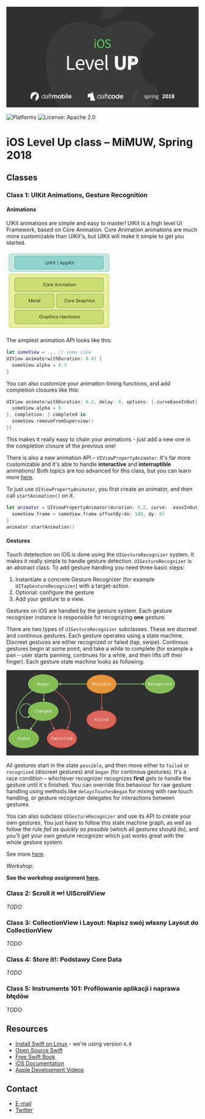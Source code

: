 [![iOS Level Up Spring 2018](assets/logo.png)](https://github.com/DaftMobile/ioslevelup_2018)

![Platforms](https://img.shields.io/badge/platforms-iOS-blue.svg)
![License: Apache 2.0](https://img.shields.io/badge/License-Apache%202.0-blue.svg)

# iOS Level Up class – MiMUW, Spring 2018


## Classes

### Class 1: UIKit Animations, Gesture Recognition

#### Animations

UIKit animations are simple and easy to master! UIKit is a high level UI Framework, based on Core Animation. Core Animation animations are much more customizable than UIKit's, but UIKit will make it simple to get you started.

[![UIKit](assets/ca_architecture@2x.png)](https://developer.apple.com/library/content/documentation/Cocoa/Conceptual/CoreAnimation_guide/Introduction/Introduction.html)

The simplest animation API looks like this:

```swift
let someView = ... // some view
UIView.animate(withDuration: 0.4) {
  someView.alpha = 0.3
}
```

You can also customize your animation timing functions, and add completion closures like this:

```swift
UIView.animate(withDuration: 0.2, delay: 0, options: [.curveEaseInOut], animations: {
  someView.alpha = 0
}, completion: { completed in
  someView.removeFromSuperview()
})
```

This makes it really easy to chain your animations - just add a new one in the completion closure of the previous one!

There is also a new animation API – `UIViewPropertyAnimator`. It's far more customizable and it's able to handle **interactive** and **interruptible** animations! Both topics are too advanced for this class, but you can learn more [here](https://developer.apple.com/documentation/uikit/uiviewpropertyanimator).

To just use `UIViewPropertyAnimator`, you first create an animator, and then call `startAnimation()` on it.

```swift
let animator = UIViewPropertyAnimator(duration: 0.2, curve: .easeInOut) {
  someView.frame = someView.frame.offsetBy(dx: 100, dy: 0)
}
animator.startAnimation()
```

#### Gestures

Touch detetection on iOS is done using the `UIGestureRecognizer` system. It makes it really simple to handle gesture detection. `UIGestureRecognizer` is an abstract class. To add gesture handling you need three basic steps:

1. Instantiate a concrete Gesture Recognizer (for example `UITapGestureRecognizer`) with a target-action.
2. Optional: configure the gesture
3. Add your gesture to a view.

Gestures on iOS are handled by the gesture system. Each gesture recognizer instance is responsible for recognizing **one** gesture.

There are two types of `UIGestureRecognizer` subclasses. These are discreet and continous gestures. Each gesture operates using a state machine. Discreet gestures are either recognized or failed (tap, swipe). Continous gestures begin at some point, and take a while to complete (for example a pan – user starts panning, continues for a while, and then lifts off their finger). Each gesture state machine looks as following:

![UIGestureRecognizer State Machine](assets/ui_gesture_recognizer_statee_machine.png)

All gestures start in the state `possible`, and then move either to `failed` or `recognized` (discreet gestures) and `began` (for continous gestures). It's a race condition – whichever recognizer recognizes **first** gets to handle the gesture until it's finished. You can override this behaviour for raw gesture handling using methods like `delaysTouchesBegan` for mixing with raw touch handling, or gesture recognizer delegates for interactions between gestures.

You can also subclass `UIGestureRecognizer` and use its API to create your own gestures. You just have to follow this state machine graph, as well as follow the rule *fail as quickly as possible* (which all gestures should do), and you'll get your own gesture recognizer which just works great with the whole gesture system.

See more [here](https://developer.apple.com/documentation/uikit/uigesturerecognizer).

_Workshop:_

**See the workshop assignment [here](Class1/Workshop/workshop1.md).**

### Class 2: Scroll it ∞! UIScrollView

_TODO_

### Class 3: CollectionView i Layout: Napisz swój własny Layout do CollectionView

_TODO_

### Class 4: Store it!: Podstawy Core Data

_TODO_

### Class 5: Instruments 101: Profilowanie aplikacji i naprawa błędów

_TODO_

## Resources

- [Install Swift on Linux](https://swift.org/download/#releases) - we're using version `4.0`
- [Open Source Swift](https://swift.org)
- [Free Swift Book](https://itunes.apple.com/us/book/the-swift-programming-language/id881256329?mt=11)
- [iOS Documentation](https://developer.apple.com/documentation/)
- [Apple Development Videos](https://developer.apple.com/videos/)

## Contact

- [E-mail](mailto:michal.dabrowski+mimuw@daftcode.pl)
- [Twitter](https://twitter.com/mdab121)
